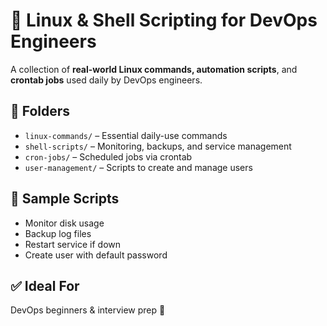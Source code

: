 
# 🐧 Linux & Shell Scripting for DevOps Engineers

A collection of **real-world Linux commands, automation scripts**, and **crontab jobs** used daily by DevOps engineers.

## 📁 Folders

- `linux-commands/` – Essential daily-use commands
- `shell-scripts/` – Monitoring, backups, and service management
- `cron-jobs/` – Scheduled jobs via crontab
- `user-management/` – Scripts to create and manage users

## 📌 Sample Scripts
- Monitor disk usage
- Backup log files
- Restart service if down
- Create user with default password

## ✅ Ideal For
DevOps beginners & interview prep 🔧

